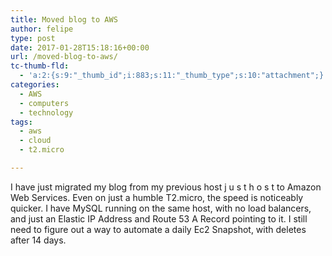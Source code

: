 ```yaml
---
title: Moved blog to AWS
author: felipe
type: post
date: 2017-01-28T15:18:16+00:00
url: /moved-blog-to-aws/
tc-thumb-fld:
  - 'a:2:{s:9:"_thumb_id";i:883;s:11:"_thumb_type";s:10:"attachment";}'
categories:
  - AWS
  - computers
  - technology
tags:
  - aws
  - cloud
  - t2.micro

---
```

I have just migrated my blog from my previous host j u s t h o s t to Amazon Web Services. Even on just a humble T2.micro, the speed is noticeably quicker. I have MySQL running on the same host, with no load balancers, and just an Elastic IP Address and Route 53 A Record pointing to it. I still need to figure out a way to automate a daily Ec2 Snapshot, with deletes after 14 days.